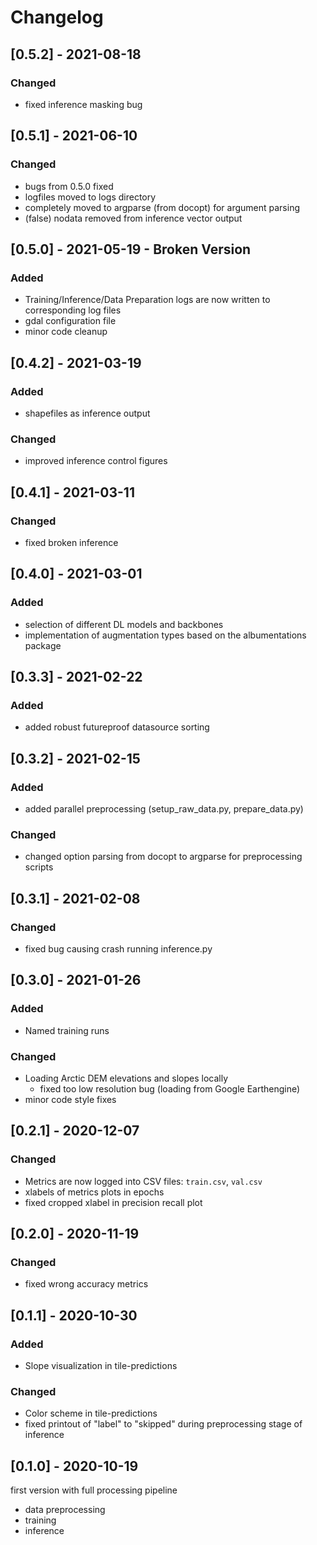 # Changelog

## [0.5.2] - 2021-08-18
### Changed
- fixed inference masking bug

## [0.5.1] - 2021-06-10
### Changed
- bugs from 0.5.0 fixed
- logfiles moved to logs directory
- completely moved to argparse (from docopt) for argument parsing
- (false) nodata removed from inference vector output

## [0.5.0] - 2021-05-19 - Broken Version
### Added
- Training/Inference/Data Preparation logs are now written to corresponding log files
- gdal configuration file
- minor code cleanup

## [0.4.2] - 2021-03-19
### Added
- shapefiles as inference output
### Changed
- improved inference control figures

## [0.4.1] - 2021-03-11
### Changed
- fixed broken inference

## [0.4.0] - 2021-03-01
### Added
- selection of different DL models and backbones
- implementation of augmentation types based on the albumentations package

## [0.3.3] - 2021-02-22
### Added
- added robust futureproof datasource sorting

## [0.3.2] - 2021-02-15
### Added
- added parallel preprocessing (setup_raw_data.py, prepare_data.py)
### Changed
- changed option parsing from docopt to argparse for preprocessing scripts

## [0.3.1] - 2021-02-08
### Changed
- fixed bug causing crash running inference.py

## [0.3.0] - 2021-01-26
### Added
- Named training runs
### Changed
- Loading Arctic DEM elevations and slopes locally
  - fixed too low resolution bug (loading from Google Earthengine)
- minor code style fixes

## [0.2.1] - 2020-12-07
### Changed
- Metrics are now logged into CSV files: `train.csv`, `val.csv`
- xlabels of metrics plots in epochs
- fixed cropped xlabel in precision recall plot

## [0.2.0] - 2020-11-19
### Changed
- fixed wrong accuracy metrics

## [0.1.1] - 2020-10-30
### Added
- Slope visualization in tile-predictions

### Changed
- Color scheme in tile-predictions
- fixed printout of "label" to "skipped" during preprocessing stage of inference  


## [0.1.0] - 2020-10-19

first version with full processing pipeline
- data preprocessing
- training
- inference
